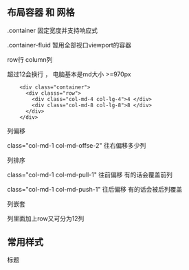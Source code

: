 
#

## 布局容器 和 网格
.container 固定宽度并支持响应式

.container-fluid 暂用全部视口viewport的容器

row行 column列

超过12会换行 ， 电脑基本是md大小 >=970px

```
    <div class="container">
      <div classs="row">
        <div class="col-md-4 col-lg-4">4 </div>
        <div class="col-md-8 col-lg-8">8 </div>
      </div>
    </div>

```
列偏移

class="col-md-1 col-md-offse-2" 往右偏移多少列

列排序

class="col-md-1 col-md-pull-1" 往前偏移 有的话会覆盖前列

class="col-md-1 col-md-push-1" 往后偏移 有的话会被后列覆盖

列嵌套

列里面加上row又可分为12列

## 常用样式
标题




